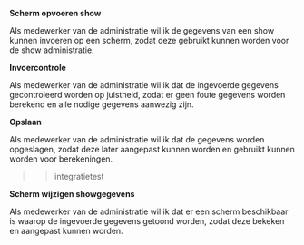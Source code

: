 **Scherm opvoeren show**

Als medewerker van de administratie wil ik de gegevens van een show kunnen invoeren op een scherm, zodat deze gebruikt kunnen worden voor de show administratie.

**Invoercontrole**

Als medewerker van de administratie wil ik dat de ingevoerde gegevens gecontroleerd worden op juistheid, zodat er geen foute gegevens worden berekend en alle nodige gegevens aanwezig zijn.

**Opslaan**

Als medewerker van de administratie wil ik dat de gegevens worden opgeslagen, zodat deze later aangepast kunnen worden en gebruikt kunnen worden voor berekeningen.

>> integratietest

**Scherm wijzigen showgegevens**

Als medewerker van de administratie wil ik dat er een scherm beschikbaar is waarop de ingevoerde gegevens getoond worden, zodat deze bekeken en aangepast kunnen worden.

